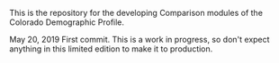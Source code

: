 This is the repository for the developing Comparison modules of the Colorado Demographic Profile.


May 20, 2019 First commit.  This is a work in progress, so don't expect anything in this limited edition to make it to production.
